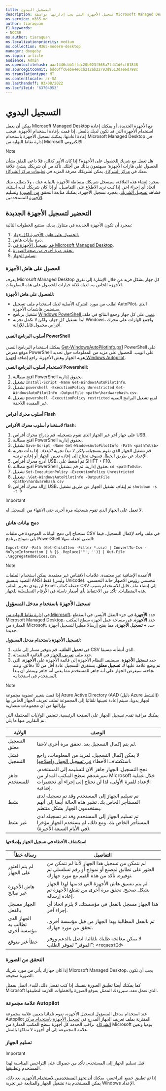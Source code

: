 ```yaml
---
title: التسجيل اليدوي
description: تسجيل الأجهزة التي يجب إدارتها بواسطة Microsoft Managed Desktop
ms.service: m365-md
author: tiaraquan
f1.keywords:
- NOCSH
ms.author: tiaraquan
ms.localizationpriority: medium
ms.collection: M365-modern-desktop
manager: dougeby
ms.topic: article
audience: Admin
ms.openlocfilehash: aaa1446cbb1ffdc20b023f568a7fd41d6cf01848
ms.sourcegitcommit: bdd6ffc6ebe4e6cb212ab22793d9513dae6d798c
ms.translationtype: MT
ms.contentlocale: ar-SA
ms.lasthandoff: 03/08/2022
ms.locfileid: "63704953"
---
```

# <a name="manual-registration"></a>التسجيل اليدوي

يمكن أن يعمل Microsoft Managed Desktop مع الأجهزة الجديدة، أو يمكنك إعادة استخدام الأجهزة التي قد تكون لديك بالفعل. إذا قمت بإعادة استخدام الأجهزة، فيجب إعادة اعادتها. يمكنك تسجيل الأجهزة باستخدام Microsoft Managed Desktop في إدارة نقاط النهاية من Microsoft الإلكتروني.

> [!NOTE]
> هل تعمل مع شريك للحصول على الأجهزة؟ إذا كان الأمر كذلك، فلا داعي للقلق بشأن الحصول على هازات الأجهزة؛ سيهتمون بذلك من أجلك. تأكد من أن شريكك ينشئ علاقة معك في [مركز الشركاء](https://partner.microsoft.com/dashboard). يمكن لشريكك معرفة المزيد في [تعليمات مركز الشركاء](/partner-center/request-a-relationship-with-a-customer). <br><br>بمجرد إنشاء هذه العلاقة، سيسجل شريكك ببساطة الأجهزة بالنيابة عنك ، ولا يتطلب منك اتخاذ أي إجراء آخر. إذا كنت تريد الاطلاع على التفاصيل، أو إذا كان شريكك لديه أسئلة، فشاهد [تسجيل الشريك](partner-registration.md). بمجرد تسجيل الأجهزة، يمكنك متابعة التحقق [من الصورة](#check-the-image) وتسليم [الأجهزة](#deliver-the-device) للمستخدمين.

## <a name="prepare-to-register-brand-new-devices"></a>التحضير لتسجيل الأجهزة الجديدة

بمجرد أن تكون الأجهزة الجديدة في متناول يديك، ستتبع الخطوات التالية:

1. [الحصول على هاش الأجهزة لكل جهاز.](#obtain-the-hardware-hash)
2. [دمج بيانات هاش.](#merge-hash-data)
3. [قم بتسجيل الأجهزة في Microsoft Managed Desktop](#register-devices-by-using-the-admin-portal).
4. [تحقق مرة أخرى من صحة الصورة.](#check-the-image)
5. [تسليم الجهاز](#deliver-the-device).

### <a name="obtain-the-hardware-hash"></a>الحصول على هاش الأجهزة

يعرف Microsoft Managed Desktop كل جهاز بشكل فريد من خلال الإشارة إلى تفرق الأجهزة الخاص به. لديك ثلاثة خيارات للحصول على هذه المعلومات.

**للحصول على هاش الأجهزة:**

- اطلب من مورد الشركة الأصلية لديك استخدام ملف تسجيل AutoPilot، الذي سيتضمن هاشمات الأجهزة.
- تشغيل برنامج [Windows PowerShell نصي](#powershell-script-method) على كل جهاز وجمع النتائج في ملف.
- ابدأ تشغيل كل جهاز، ولكن لا تكمل تجربة Windows، واجمع الهازات على محرك أقراص [محمول قابل للإزالة](#flash-drive-method).

#### <a name="powershell-script-method"></a>أسلوب البرنامج النصي PowerShell

يمكنك استخدام البرنامج النصي [Get-WindowsAutoPilotInfo.ps1](https://www.powershellgallery.com/packages/Get-WindowsAutoPilotInfo) PowerShell على موقع معرض PowerShell على الويب. للحصول على مزيد من المعلومات حول تحديد هوية الجهاز وهش الأجهزة، راجع إضافة [أجهزة Windows Autopilot](/mem/autopilot/add-devices#device-identification).

**لاستخدام أسلوب البرنامج النصي Powershell:**

1. افتح مطالبة PowerShell بحقوق إدارية.
2. تشغيل `Install-Script -Name Get-WindowsAutoPilotInfo`.
3. تشغيل `powershell -ExecutionPolicy Unrestricted Get-WindowsAutoPilotInfo -OutputFile <path>\hardwarehash.csv`.
4. تشغيل `powershell -ExecutionPolicy restricted` لمنع تشغيل البرامج النصية غير المقيدة اللاحقة.

#### <a name="flash-drive-method"></a>أسلوب محرك أقراص Flash

**لاستخدام أسلوب محرك الأقراص flash:**

1. على جهاز آخر غير الجهاز الذي تقوم بتسجيله، قم بإدراج محرك أقراص USB.
2. افتح مطالبة PowerShell بحقوق إدارية.
3. تشغيل `Save-Script -Name Get-WindowsAutoPilotInfo -Path <pathToUsb>`
4. قم تشغيل الجهاز الذي تقوم بتسجيله، *ولكن لا تبدأ تجربة الإعداد*. إذا بدأت تجربة الإعداد عن طريق الخطأ،  فسوف تحتاج إلى إعادة تعيين الجهاز أو إعادة ترتيبه.
5. أدرج محرك أقراص USB، ثم اضغط على SHIFT + F10.
6. افتح مطالبة PowerShell بحقوق إدارية، ثم قم بتشغيل `cd <pathToUsb>`.
7. تشغيل `Set-ExecutionPolicy -ExecutionPolicy Unrestricted`
8. تشغيل `.\Get-WindowsAutoPilotInfo -OutputFile <path>\hardwarehash.csv`
9. إزالة محرك أقراص USB، ثم إيقاف تشغيل الجهاز عن طريق تشغيل `shutdown -s -t 0`

> [!IMPORTANT]
> لا تعمل على الجهاز الذي تقوم بتسجيله مرة أخرى حتى الانتهاء من التسجيل له.

### <a name="merge-hash-data"></a>دمج بيانات هاش

ستحتاج إلى دمج البيانات الموجودة في ملفات CSV في ملف واحد لإكمال التسجيل. فيما يلي نموذج برنامج PowerShell النصي لجعله سهلا:

`Import-CSV -Path (Get-ChildItem -Filter *.csv) | ConvertTo-Csv -NoTypeInformation | % {$_.Replace('"', '')} | Out-File .\aggregatedDevices.csv`

> [!NOTE]
> الأعمدة الإضافية غير معتمدة. علامات الاقتباس غير معتمدة. يمكن استخدام الملفات النصية بتنسيق ANSI فقط (وليس Unicode). تتحسس رؤوس الاصهار حالة التحسس. لن يؤدي تحرير الملف Excel حفظه كملف CSV إلى إنشاء ملف قابل للاستخدام بسبب هذه المتطلبات. تأكد من الاحتفاظ بأي أصفار ناسلة في الأرقام التسلسلية للجهاز.

### <a name="register-devices-by-using-the-admin-portal"></a>تسجيل الأجهزة باستخدام مدخل المسؤول

في [إدارة نقاط النهاية من Microsoft](https://endpoint.microsoft.com/)، حدد **الأجهزة** في جزء التنقل الأيسر. في المقطع Microsoft Managed Desktop، حدد **الأجهزة**. في مساحة عمل أجهزة سطح المكتب المدارة من Microsoft، حدد **+ تسجيل الأجهزة**، مما يفتح إرسالا مطيرا لتسجيل أجهزة جديدة.

<!-- [![Fly-in after selecting Register devices, listing devices with columns for assigned users, serial number, status, last-seen date, and age.](../../media/new-registration-ui.png)](../../media/new-registration-ui.png) -->

<!--Registering any existing devices with Managed Desktop will completely re-image them; make sure you've backed up any important data prior to starting the registration process.-->

**لتسجيل الأجهزة باستخدام مدخل المسؤول:**

1. في **تحميل الملف**، قم بتوفير مسار إلى ملف CSV الذي أنشأته مسبقا.
2. حدد ملف [تعريف الجهاز](../service-description/profiles.md) في القائمة المنسدلة.
3. حدد **تسجيل الأجهزة**. سيضيف النظام الأجهزة إلى قائمة الأجهزة على **الأجهزة**، التي تم وضع علامة عليها ك **تسجيل معلق**. يستغرق التسجيل عادة أقل من 10 دقائق، وعند نجاحه، سيعرض الجهاز على أنه  جاهز للمستخدم مما يعني أنه جاهز وينتظر أن يبدأ المستخدم في استخدامه.

> [!NOTE]
> إذا قمت بتغيير عضوية مجموعة Azure Active Directory (AAD (دليل Azure النشط)) لجهاز يدويا، سيتم إعادة تعيينها تلقائيا إلى المجموعة لملف تعريف الجهاز الخاص بها وإزالتها من أي مجموعات متضاربة.

يمكنك مراقبة تقدم تسجيل الجهاز على الصفحة الرئيسية. تتضمن الولايات المحتملة التي تم التقارير عنها ما يلي:

| الولاية | الوصف |
| -----|-----|
| التسجيل معلق | لم يتم إكمال التسجيل بعد. تحقق مرة أخرى لاحقا. |
| فشل التسجيل | لا يمكن إكمال التسجيل. لمزيد من المعلومات، راجع استكشاف الأخطاء [في تسجيل الجهاز وإصلاحها](#troubleshooting-device-registration). |
| جاهز للمستخدم | نجح التسجيل. الجهاز جاهز الآن لتسليمه إلى المستخدم. سيرشدهم سطح المكتب المدار من Microsoft خلال عملية الإعداد للمرة الأولى، لذا لن تحتاج إلى إجراء أي تحضيرات إضافية. |
| نشط | تم تسليم الجهاز إلى المستخدم وقد تم تسجيله لدى المستأجر الخاص بك. تشير هذه الحالة أيضا إلى أنهم يستخدمون الجهاز بشكل منتظم. |
| غير نشط | تم تسليم الجهاز إلى المستخدم وقد تم تسجيله لدى المستأجر الخاص بك. ومع ذلك، لم يستخدم الجهاز مؤخرا (في الأيام السبعة الأخيرة).  |

#### <a name="troubleshooting-device-registration"></a>استكشاف الأخطاء في تسجيل الجهاز وإصلاحها

| رسالة خطأ | التفاصيل |
|-----| ----- |
| لم يتم العثور على الجهاز | لم نتمكن من تسجيل هذا الجهاز لأننا لم نتمكن من العثور على تطابق لمصنع أو نموذج أو رقم تسلسلي تم توفيره. تأكد من هذه القيم مع مورد جهازك. |
| هاش الأجهزة غير صالح | لم يتم تنسيق هاش الأجهزة التي قدمتها لهذا الجهاز بشكل صحيح. تحقق مرة أخرى من تقطع الأجهزة ثم إعادة إرساله. |
| الجهاز مسجل بالفعل | هذا الجهاز مسجل بالفعل في مؤسستك. لا يلزم اتخاذ أي إجراء آخر. |
| الجهاز الذي تطالب به مؤسسة أخرى | تم بالفعل المطالبة بهذا الجهاز من قبل مؤسسة أخرى. تحقق من مورد جهازك. |
| خطأ غير متوقع | لا يمكن معالجة طلبك تلقائيا. اتصل بالدعم ووفر "الموفر" لموفر الطلب: `<requestId>` |

### <a name="check-the-image"></a>التحقق من الصورة

إذا كان جهازك يأتي من مورد شريك Microsoft Managed Desktop، يجب أن تكون الصورة صحيحة.

كما يمكنك أيضا تطبيق الصورة بنفسك إذا كنت تفضل ذلك. للبدء، اتصل بممثل Microsoft الذي تعمل معه. سيزودك الممثل بموقع الصورة والخطوات اللازمة لتطبيقها.

### <a name="autopilot-group-tag"></a>علامة مجموعة Autopilot

عند استخدام مدخل المسؤول لتسجيل الأجهزة، نقوم تلقائيا بتعيين علامة مجموعة Autopilot المقترنة بملف تعريف الجهاز المدرج في [تسجيل الأجهزة باستخدام مركز الشركاء](partner-registration.md).
تراقب الخدمة كل أجهزة سطح المكتب المدارة من Microsoft يوميا وتعين علامة المجموعة إلى أي أجهزة لا تملكها بالفعل.

### <a name="deliver-the-device"></a>تسليم الجهاز

> [!IMPORTANT]
> قبل تسليم الجهاز إلى المستخدم، تأكد من حصولك على التراخيص المناسبة لهذا المستخدم وتطبيقها.[](../get-ready/prerequisites.md)

إذا تم تطبيق جميع التراخيص، يمكنك [أن تجهز المستخدمين لاستخدام الأجهزة](get-started-devices.md). بعد ذلك، يمكن للمستخدم بدء تشغيل الجهاز والمتابعة عبر تجربة Windows الإعداد.
